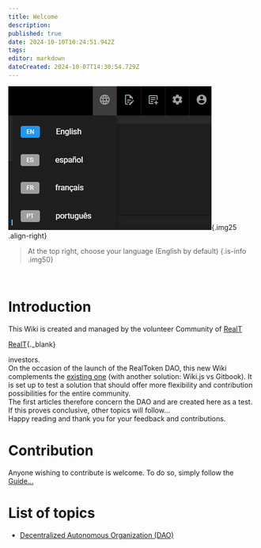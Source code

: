 ```yaml
---
title: Welcome
description: 
published: true
date: 2024-10-10T10:24:51.942Z
tags: 
editor: markdown
dateCreated: 2024-10-07T14:30:54.729Z
---
```


![langue.png](/imag-en/langue.png){.img25 .align-right}

> At the top right, choose your language (English by default)
> {.is-info .img50}

<br>

# Introduction

This Wiki is created and managed by the volunteer Community of 
<a href="https://realt.co/" target="_blank">RealT</a> 

[RealT](https://realt.co/){._blank}

investors.  
On the occasion of the launch of the RealToken DAO, this new Wiki complements the [existing one](https://community-realt.gitbook.io/tuto-community) (with another solution: Wiki.js vs Gitbook). It is set up to test a solution that should offer more flexibility and contribution possibilities for the entire community.  
The first articles therefore concern the DAO and are created here as a test. If this proves conclusive, other topics will follow...  
Happy reading and thank you for your feedback and contributions.

# Contribution

Anyone wishing to contribute is welcome. To do so, simply follow the [Guide...](/en/Tuto/Guide)

# List of topics

- [Decentralized Autonomous Organization (DAO)](/en/DAO)

